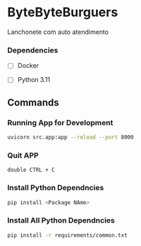 
# ByteByteBurguers

Lanchonete com auto atendimento

### Dependencies
- [ ] Docker
- [ ] Python 3.11


## Commands

### Running App for Development
```bash
uvicorn src.app:app --reload --port 8000
```

### Quit APP
```
double CTRL + C
```

### Install Python Dependncies
```bash
pip install <Package NAme>
```

### Install All Python Dependncies
```bash
pip install -r requirements/common.txt
```
